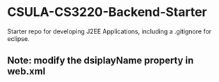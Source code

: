 # CSULA-CS3220-Backend-Starter

Starter repo for developing J2EE Applications, including a .gitignore for eclipse.

## Note: modify the dsiplayName property in web.xml
